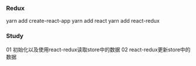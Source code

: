 ### Redux
yarn add create-react-app
yarn add react
yarn add react-redux

### Study
01 初始化以及使用react-redux读取store中的数据
02 react-redux更新store中的数据